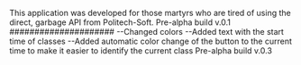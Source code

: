 This application was developed for those martyrs who are tired of using the direct, garbage API from Politech-Soft.
Pre-alpha build v.0.1
#####################
--Changed colors
--Added text with the start time of classes
--Added automatic color change of the button to the current time to make it easier to identify the current class
Pre-alpha build v.0.3
